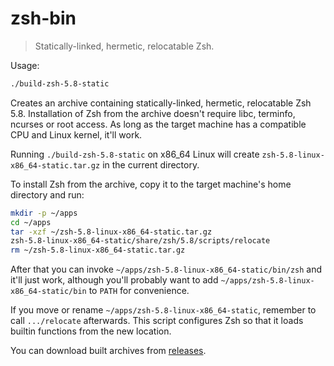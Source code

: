# zsh-bin

> Statically-linked, hermetic, relocatable Zsh.

Usage:

```sh
./build-zsh-5.8-static
```
Creates an archive containing statically-linked, hermetic, relocatable Zsh 5.8. Installation of Zsh
from the archive doesn't require libc, terminfo, ncurses or root access. As long as the target
machine has a compatible CPU and Linux kernel, it'll work.

Running `./build-zsh-5.8-static` on x86_64 Linux will create `zsh-5.8-linux-x86_64-static.tar.gz` in
the current directory.

To install Zsh from the archive, copy it to the target machine's home directory and run:

```sh
mkdir -p ~/apps
cd ~/apps
tar -xzf ~/zsh-5.8-linux-x86_64-static.tar.gz
zsh-5.8-linux-x86_64-static/share/zsh/5.8/scripts/relocate
rm ~/zsh-5.8-linux-x86_64-static.tar.gz
```

After that you can invoke `~/apps/zsh-5.8-linux-x86_64-static/bin/zsh` and it'll just work,
although you'll probably want to add `~/apps/zsh-5.8-linux-x86_64-static/bin` to `PATH` for
convenience.

If you move or rename `~/apps/zsh-5.8-linux-x86_64-static`, remember to call `.../relocate`
afterwards. This script configures Zsh so that it loads builtin functions from the new location.

You can download built archives from [releases](https://github.com/romkatv/zsh-bin/releases).
